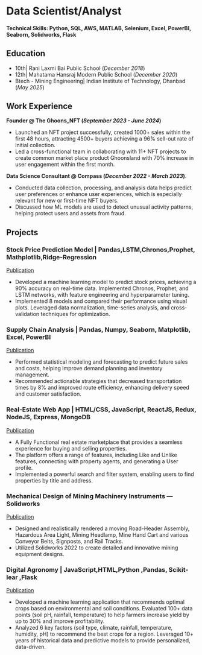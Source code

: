# Data Scientist/Analyst

#### Technical Skills: Python, SQL, AWS, MATLAB, Selenium, Excel, PowerBI, Seaborn, Solidworks, Flask

## Education
- 10th| Rani Laxmi Bai Public School (_December 2018_)								       		
- 12th| Mahatama Hansraj Modern Public School (_December 2020_)	 			        		
- Btech - Mining Engineering| Indian Institute of Technology, Dhanbad (_May 2025_)

## Work Experience
**Founder @ The Ghoons_NFT (_September 2023 - June 2024_)**
- Launched an NFT project successfully, created 1000+ sales within the first 48 hours, attracting 4500+ buyers achieving a 96% sell-out rate of initial collection.
- Led a cross-functional team in collaborating with 11+ NFT projects to create common market place product Ghoonsland with 70% increase in user engagement within the first month.
  
**Data Science Consultant @ Compass (_December 2022 - March 2023_)**.
- Conducted data collection, processing, and analysis data helps predict user preferences or enhance user experiences, which is especially relevant for new or first-time NFT buyers.
- Discussed how ML models are used to detect unusual activity patterns, helping protect users and assets from fraud.

## Projects
### Stock Price Prediction Model | Pandas,LSTM,Chronos,Prophet, Mathplotlib,Ridge-Regression
[Publication](https://github.com/Vedantjain06/Stock-Price-Prediction)

- Developed a machine learning model to predict stock prices, achieving a 90% accuracy on real-time data.
Implemented Chronos, Prophet, and LSTM networks, with feature engineering and hyperparameter tuning.
- Implemented 8 models and compared their performance using visual plots. Leveraged data normalization,
time-series analysis, and cross-validation techniques for optimization.


### Supply Chain Analysis | Pandas, Numpy, Seaborn, Matplotlib, Excel, PowerBI
[Publication](https://github.com/Vedantjain06/Supermarket-Sales-Analysis)

- Performed statistical modeling and forecasting to predict future sales and costs, helping improve demand planning
and inventory management.
- Recommended actionable strategies that decreased transportation times by 8% and improved route efficiency,
enhancing delivery speed and customer satisfaction.

### Real-Estate Web App | HTML/CSS, JavaScript, ReactJS, Redux, NodeJS, Express, MongoDB
[Publication](https://github.com/Vedantjain06/Real-Estate-/tree/main/Real-Estate-main/Real-Estate-main)

- A Fully Functional real estate marketplace that provides a seamless experience for buying and selling properties.
- The platform offers a range of features, including Like and Unlike features, connecting with property agents, and generating a User profile.
- Implemented a powerful search and filter system, enabling users to find properties by title and address.


### Mechanical Design of Mining Machinery Instruments — Solidworks
[Publication](https://drive.google.com/drive/folders/12U6DxDuV9z0dffPbPhfmEyW2WG8eX3AL)

- Designed and realistically rendered a moving Road-Header Assembly, Hazardous Area Light, Mining Headlamp, Mine Hand Cart and various Conveyor Belts, Signposts, and Rail Tracks.
- Utilized Solidworks 2022 to create detailed and innovative mining equipment designs.


### Digital Agronomy | JavaScript,HTML,Python ,Pandas, Scikit-lear ,Flask
[Publication](https://github.com/Vedantjain06/Digital-Astronomy)

- Developed a machine learning application that recommends optimal crops based on environmental and soil conditions. Evaluated 100+ data points (soil pH, rainfall, temperature) to help farmers increase yield by up to 30% and improve profitability.
- Analyzed 6 key factors (soil type, climate, rainfall, temperature, humidity, pH) to recommend the best crops for a region. Leveraged 10+ years of historical data and predictive models to provide personalized, data-driven.



